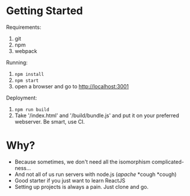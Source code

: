 # Getting Started
Requirements:

1. git
2. npm
3. webpack

Running:

1. `npm install`
2. `npm start`
3. open a browser and go to [http://localhost:3001](localhost:3001)

Deployment:

1. `npm run build`
2. Take '/index.html' and '/build/bundle.js' and put it on your preferred
webserver. Be smart, use CI.

# Why?
- Because sometimes, we don't need all the isomorphism complicated-ness...
- And not all of us run servers with node.js (_apache_ *cough *cough)
- Good starter if you just want to learn ReactJS
- Setting up projects is always a pain. Just clone and go.
